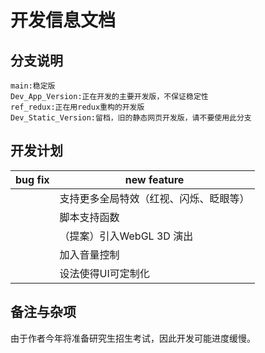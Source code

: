 # 开发信息文档

## 分支说明

```
main:稳定版
Dev_App_Version:正在开发的主要开发版，不保证稳定性
ref_redux:正在用redux重构的开发版
Dev_Static_Version:留档，旧的静态网页开发版，请不要使用此分支
```

## 开发计划

| bug fix | new feature                            |
| ------- | -------------------------------------- |
|         | 支持更多全局特效（红视、闪烁、眨眼等） |
|         | 脚本支持函数                           |
|         | （提案）引入WebGL 3D 演出              |
|         | 加入音量控制                           |
|         | 设法使得UI可定制化                     |



## 备注与杂项

由于作者今年将准备研究生招生考试，因此开发可能进度缓慢。

